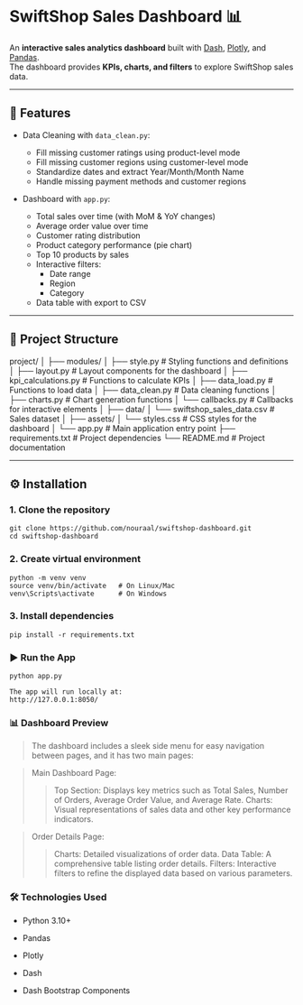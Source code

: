 # SwiftShop Sales Dashboard 📊

An **interactive sales analytics dashboard** built with [Dash](https://dash.plotly.com/), [Plotly](https://plotly.com/python/), and [Pandas](https://pandas.pydata.org/).  
The dashboard provides **KPIs, charts, and filters** to explore SwiftShop sales data.

---

## 🚀 Features

- Data Cleaning with `data_clean.py`:
  - Fill missing customer ratings using product-level mode
  - Fill missing customer regions using customer-level mode
  - Standardize dates and extract Year/Month/Month Name
  - Handle missing payment methods and customer regions

- Dashboard with `app.py`:
  - Total sales over time (with MoM & YoY changes)
  - Average order value over time
  - Customer rating distribution
  - Product category performance (pie chart)
  - Top 10 products by sales
  - Interactive filters:
    - Date range
    - Region
    - Category
  - Data table with export to CSV

---

## 📂 Project Structure

project/
│
├── modules/
│   ├── style.py             # Styling functions and definitions
│   ├── layout.py            # Layout components for the dashboard
│   ├── kpi_calculations.py  # Functions to calculate KPIs
│   ├── data_load.py         # Functions to load data
│   ├── data_clean.py        # Data cleaning functions
│   ├── charts.py            # Chart generation functions
│   └── callbacks.py         # Callbacks for interactive elements
│
├── data/
│   └── swiftshop_sales_data.csv # Sales dataset
│
├── assets/
│   └── styles.css          # CSS styles for the dashboard
│
└── app.py               # Main application entry point
├── requirements.txt  # Project dependencies
└── README.md         # Project documentation

---

## ⚙️ Installation

### 1. Clone the repository
```
git clone https://github.com/nouraal/swiftshop-dashboard.git
cd swiftshop-dashboard
```
### 2. Create virtual environment
```
python -m venv venv
source venv/bin/activate   # On Linux/Mac
venv\Scripts\activate      # On Windows
```
### 3. Install dependencies
```
pip install -r requirements.txt
```
### ▶️ Run the App
```
python app.py

The app will run locally at:
http://127.0.0.1:8050/
```
### 📊 Dashboard Preview
>The dashboard includes a sleek side menu for easy navigation between pages, and it has two main pages:

> Main Dashboard Page:
>> Top Section: Displays key metrics such as Total Sales, Number of Orders, Average Order Value, and Average Rate.
>> Charts: Visual representations of sales data and other key performance indicators.

> Order Details Page:
>> Charts: Detailed visualizations of order data.
>> Data Table: A comprehensive table listing order details.
>> Filters: Interactive filters to refine the displayed data based on various parameters.

###  🛠️ Technologies Used
* Python 3.10+
* Pandas
* Plotly
* Dash

* Dash Bootstrap Components




